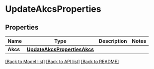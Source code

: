 # UpdateAkcsProperties

## Properties
Name | Type | Description | Notes
------------ | ------------- | ------------- | -------------
**Akcs** | [**UpdateAkcsPropertiesAkcs**](UpdateAKCSProperties_akcs.md) |  | 

[[Back to Model list]](../README.md#documentation-for-models) [[Back to API list]](../README.md#documentation-for-api-endpoints) [[Back to README]](../README.md)


